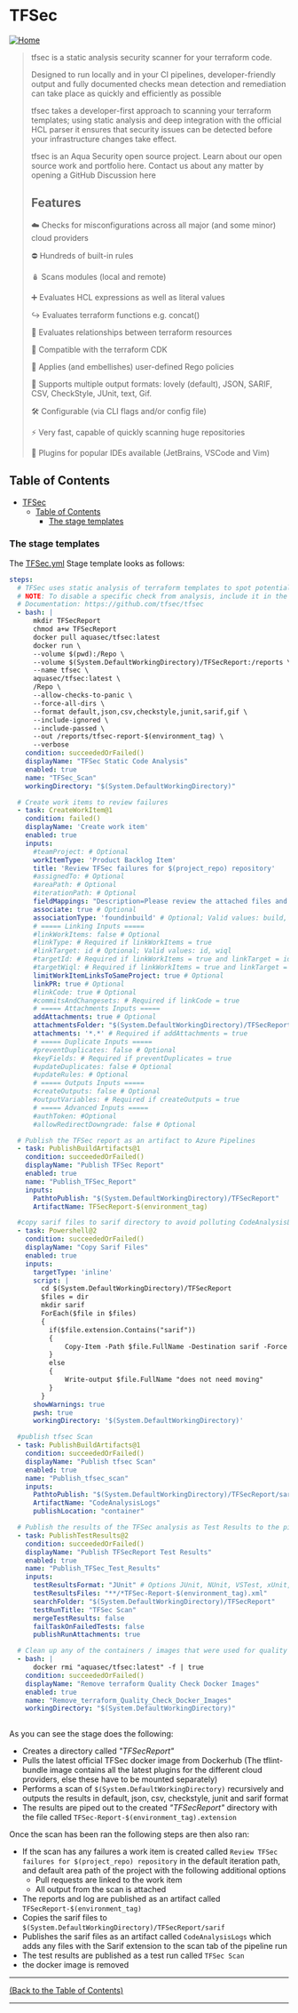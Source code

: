 <!-- TFSec -->
# TFSec #

[![Home][Home_Image]][Code Quality]

> tfsec is a static analysis security scanner for your terraform code.
>
> Designed to run locally and in your CI pipelines, developer-friendly output and fully documented checks mean detection and remediation can take place as quickly and efficiently as possible
>
> tfsec takes a developer-first approach to scanning your terraform templates; using static analysis and deep integration with the official HCL parser it ensures that security issues can be detected before your infrastructure changes take effect.
>
> tfsec is an Aqua Security open source project.
> Learn about our open source work and portfolio here.
> Contact us about any matter by opening a GitHub Discussion here
>
> ## Features ##
>
> ☁️ Checks for misconfigurations across all major (and some minor) cloud providers
>
> ⛔ Hundreds of built-in rules
>
> 🪆 Scans modules (local and remote)
>
> ➕ Evaluates HCL expressions as well as literal values
>
> ↪️ Evaluates terraform functions e.g. concat()
>
> 🔗 Evaluates relationships between terraform resources
>
> 🧰 Compatible with the terraform CDK
>
> 🙅 Applies (and embellishes) user-defined Rego policies
>
> 📃 Supports multiple output formats: lovely (default), JSON, SARIF, CSV, CheckStyle, JUnit, text, Gif.
>
> 🛠️ Configurable (via CLI flags and/or config file)
>
> ⚡ Very fast, capable of quickly scanning huge repositories
>
> 🔌 Plugins for popular IDEs available (JetBrains, VSCode and Vim)

<!-- TABLE OF CONTENTS -->
## Table of Contents ##

- [TFSec](#tfsec)
  - [Table of Contents](#table-of-contents)
    - [The stage templates](#the-stage-templates)

### The stage templates ###

The [TFSec.yml] Stage template looks as follows:

```yaml
steps:
  # TFSec uses static analysis of terraform templates to spot potential security issues, and checks for violations of AWS, Azure and GCP security best practice recommendations.
  # NOTE: To disable a specific check from analysis, include it in the command-line as follows: -e GEN001,GCP001,GCP002
  # Documentation: https://github.com/tfsec/tfsec
  - bash: |
      mkdir TFSecReport
      chmod a+w TFSecReport
      docker pull aquasec/tfsec:latest
      docker run \
      --volume $(pwd):/Repo \
      --volume $(System.DefaultWorkingDirectory)/TFSecReport:/reports \
      --name tfsec \
      aquasec/tfsec:latest \
      /Repo \
      --allow-checks-to-panic \
      --force-all-dirs \
      --format default,json,csv,checkstyle,junit,sarif,gif \
      --include-ignored \
      --include-passed \
      --out /reports/tfsec-report-$(environment_tag) \
      --verbose
    condition: succeededOrFailed()
    displayName: "TFSec Static Code Analysis"
    enabled: true
    name: "TFSec_Scan"
    workingDirectory: "$(System.DefaultWorkingDirectory)"

  # Create work items to review failures
  - task: CreateWorkItem@1
    condition: failed()
    displayName: 'Create work item'
    enabled: true
    inputs:
      #teamProject: # Optional
      workItemType: 'Product Backlog Item'
      title: 'Review TFSec failures for $(project_repo) repository'
      #assignedTo: # Optional
      #areaPath: # Optional
      #iterationPath: # Optional
      fieldMappings: "Description=Please review the attached files and linked build" # Optional; Required if your process defines additional required work item fields
      associate: true # Optional
      associationType: 'foundinbuild' # Optional; Valid values: build, integratedInBuild, foundInBuild
      # ===== Linking Inputs =====
      #linkWorkItems: false # Optional
      #linkType: # Required if linkWorkItems = true
      #linkTarget: id # Optional; Valid values: id, wiql
      #targetId: # Required if linkWorkItems = true and linkTarget = id
      #targetWiql: # Required if linkWorkItems = true and linkTarget = wiql
      limitWorkItemLinksToSameProject: true # Optional
      linkPR: true # Optional
      #linkCode: true # Optional
      #commitsAndChangesets: # Required if linkCode = true
      # ===== Attachments Inputs =====
      addAttachments: true # Optional
      attachmentsFolder: "$(System.DefaultWorkingDirectory)/TFSecReport/" # Optional
      attachments: '*.*' # Required if addAttachments = true
      # ===== Duplicate Inputs =====
      #preventDuplicates: false # Optional
      #keyFields: # Required if preventDuplicates = true
      #updateDuplicates: false # Optional
      #updateRules: # Optional
      # ===== Outputs Inputs =====
      #createOutputs: false # Optional
      #outputVariables: # Required if createOutputs = true
      # ===== Advanced Inputs =====
      #authToken: #Optional
      #allowRedirectDowngrade: false # Optional

  # Publish the TFSec report as an artifact to Azure Pipelines
  - task: PublishBuildArtifacts@1
    condition: succeededOrFailed()
    displayName: "Publish TFSec Report"
    enabled: true
    name: "Publish_TFSec_Report"
    inputs:
      PathtoPublish: "$(System.DefaultWorkingDirectory)/TFSecReport"
      ArtifactName: TFSecReport-$(environment_tag)

  #copy sarif files to sarif directory to avoid polluting CodeAnalysisLogs
  - task: Powershell@2
    condition: succeededOrFailed()
    displayName: "Copy Sarif Files"
    enabled: true
    inputs:
      targetType: 'inline'
      script: |
        cd $(System.DefaultWorkingDirectory)/TFSecReport
        $files = dir
        mkdir sarif
        ForEach($file in $files)
        {
          if($file.extension.Contains("sarif"))
          {
              Copy-Item -Path $file.FullName -Destination sarif -Force
          }
          else
          {
              Write-output $file.FullName "does not need moving"
          }      
        }
      showWarnings: true
      pwsh: true
      workingDirectory: '$(System.DefaultWorkingDirectory)'

  #publish tfsec Scan
  - task: PublishBuildArtifacts@1
    condition: succeededOrFailed()
    displayName: "Publish tfsec Scan"
    enabled: true
    name: "Publish_tfsec_scan"
    inputs:
      PathtoPublish: "$(System.DefaultWorkingDirectory)/TFSecReport/sarif"
      ArtifactName: "CodeAnalysisLogs"
      publishLocation: "container"

  # Publish the results of the TFSec analysis as Test Results to the pipeline
  - task: PublishTestResults@2
    condition: succeededOrFailed()
    displayName: "Publish TFSecReport Test Results"
    enabled: true
    name: "Publish_TFSec_Test_Results"
    inputs:
      testResultsFormat: "JUnit" # Options JUnit, NUnit, VSTest, xUnit, cTest
      testResultsFiles: "**/*TFSec-Report-$(environment_tag).xml"
      searchFolder: "$(System.DefaultWorkingDirectory)/TFSecReport"
      testRunTitle: "TFSec Scan"
      mergeTestResults: false
      failTaskOnFailedTests: false
      publishRunAttachments: true

  # Clean up any of the containers / images that were used for quality checks
  - bash: |
      docker rmi "aquasec/tfsec:latest" -f | true
    condition: succeededOrFailed()
    displayName: "Remove terraform Quality Check Docker Images"
    enabled: true
    name: "Remove_terraform_Quality_Check_Docker_Images"
    workingDirectory: "$(System.DefaultWorkingDirectory)"
     
```

As you can see the stage does the following:

- Creates a directory called *"TFSecReport"*
- Pulls the latest official TFSec docker image from Dockerhub (The tflint-bundle image contains all the latest plugins for the different cloud providers, else these have to be mounted separately)
- Performs a scan of `$(System.DefaultWorkingDirectory)` recursively and outputs the results in default, json, csv, checkstyle, junit and sarif format
- The results are piped out to the created *"TFSecReport"* directory with the file called `TFSec-Report-$(environment_tag).extension`

Once the scan has been ran the following steps are then also ran:

- If the scan has any failures a work item is created called `Review TFSec failures for $(project_repo) repository` in the default iteration path, and default area path of the project with the following additional options
  - Pull requests are linked to the work item
  - All output from the scan is attached
- The reports and log are published as an artifact called `TFSecReport-$(environment_tag)`
- Copies the sarif files to `$(System.DefaultWorkingDirectory)/TFSecReport/sarif`
- Publishes the sarif files as an artifact called `CodeAnalysisLogs` which adds any files with the Sarif extension to the scan tab of the pipeline run
- The test results are published as a test run called `TFSec Scan`
- the docker image is removed

---
<!-- Readme Navigation -->
[(Back to the Table of Contents)](#table-of-contents)

---

<!-- MARKDOWN LINKS & IMAGES -->
<!-- https://www.markdownguide.org/basic-syntax/#reference-style-links -->

<!-- Azure Devops Links -->

<!-- BADGES AND SHIELDS -->
[contributors-shield]: https://img.shields.io/github/contributors/othneildrew/Best-README-Template.svg?style=for-the-badge
[forks-shield]: https://img.shields.io/github/forks/othneildrew/Best-README-Template.svg?style=for-the-badge
[issues-shield]: https://img.shields.io/github/issues/othneildrew/Best-README-Template.svg?style=for-the-badge
[license-shield]: https://img.shields.io/github/license/othneildrew/Best-README-Template.svg?style=for-the-badge
[linkedin-shield]: https://img.shields.io/badge/-LinkedIn-black.svg?style=for-the-badge&logo=linkedin&colorB=555
[stars-shield]: https://img.shields.io/github/stars/othneildrew/Best-README-Template.svg?style=for-the-badge

<!-- GITHUB LINKS -->
[contributors-url]: https://github.com/othneildrew/Best-README-Template/graphs/contributors
[forks-url]: https://github.com/othneildrew/Best-README-Template/network/members
[issues-url]: https://github.com/othneildrew/Best-README-Template/issues
[license-url]: https://github.com/othneildrew/Best-README-Template/blob/master/LICENSE.md
[linkedin-url]: https://linkedin.com/in/othneildrew
[stars-url]: https://github.com/othneildrew/Best-README-Template/stargazers

<!-- IMAGES AND ICONS -->
[Home_Image]: ./repo_template-images/home.png
[logo-image]: ./repo_template-images/logo.png
[pipeline-screenshot]: ./repo_template-images/pipeline-screenshot.png
[product-screenshot]: ./repo_template-images/screenshot.png
[teams-icon]: ./repo_template-images/teams.png

<!-- MARKDOWN DOCUMENT LINKS -->
[Blank Readme]: ./BLANK_README.md
[Code Quality]: ./docs/code_quality.md
[Bridgecrew_Checkov]: ./docs/code_quality/bridgecrew_checkov.md
[Checkmarx_KICS]: ./docs/code_quality/checkmarx_kics.md
[GitHub_Super_Linter]: ./docs/code_quality/github_super_linter.md
[Infracost]: ./docs/code_quality/Infracost.md
[License]: ./license.md
[Megalinter]: ./docs/code_quality/megalinter.md
[Mend_Bolt]: ./docs/code_quality/mend_bolt.md
[OWASP]: ./docs/code_quality/owasp.md
[Readme]: ./README.md
[Sonar_Cloud]: ./docs/code_quality/sonar_cloud.md
[Template_updater]: ./docs/code_quality/template_updater.md
[terraform_Compliance]: ./docs/code_quality/terraform_compliance.md
[Terrascan]: ./docs/code_quality/terrascan.md
[TFLint]: ./docs/code_quality/tflint.md
[TFSec]: ./docs/code_quality/tfsec.md
[Usage_Guide.md]: ./docs/usage_guide.md

<!-- CODE QUALITY TEMPLATE LINKS -->
[Checkmarx_KICS.yml]: /repo_template/build/pipelines/repo_template/build/code_quality_templates/checkmarx_kics.yml
[Checkov.yml]: /repo_template/build/pipelines/repo_template/build/code_quality_templates/checkov.yml
[Checkov_baseline_creator.yml]: /repo_template/build/pipelines/repo_template/build/code_quality_templates/checkov_baseline_creator.yml
[GitHub_Super_Linter.yml]: /repo_template/build/pipelines/repo_template/build/code_quality_templates/github_super_linter.yml
[Infracost.yml]: /repo_template/build/pipelines/repo_template/build/code_quality_templates/Infracost.yml
[Mega_Linter.yml]: /repo_template/build/pipelines/repo_template/build/code_quality_templates/mega_linter.yml
[OWASP.yml]: /repo_template/build/pipelines/repo_template/build/code_quality_templates/owasp.yml
[TFComplianceCheck.yml]: /repo_template/build/pipelines/repo_template/build/code_quality_templates/tfcompliancecheck.yml
[template_updater.yml]: /repo_template/build/pipelines/repo_template/build/code_quality_templates/template_updater.yml
[Terrascan.yml]: /repo_template/build/pipelines/repo_template/build/code_quality_templates/terrascan.yml
[TFLint.yml]: /repo_template/build/pipelines/repo_template/build/code_quality_templates/tflint.yml
[TFSec.yml]: /repo_template/build/pipelines/repo_template/build/code_quality_templates/tfsec.yml

<!-- IAC TEMPLATE LINKS-->
[terraform_apply.yml]: /repo_template/build/pipelines/repo_template/build/iac_templates/terraform_apply.yml
[terraform_plan.yml]: /repo_template/build/pipelines/repo_template/build/iac_templates/terraform_plan.yml
[variables.yml]: /repo_template/build/pipelines/repo_template/build/iac_templates/variables.yml

<!-- PIPELINE LINKS -->
[infrastructure.yml]: /repo_template/build/pipelines/infrastructure.yml
[code_quality.yml]: /repo_template/build/pipelines/code_quality.yml

<!-- GitHub stuff-->
<!--
***
*** this is all the github stuff that currently isn't relevant to BCA 
***
-->

<!--
*** Thanks for checking out the Best-README-Template. If you have a suggestion
*** that would make this better, please fork the Repo and create a pull request
*** or simply open an issue with the tag "enhancement".
*** Don't forget to give the project a star!
*** Thanks again! Now go create something AMAZING! :D
-->

<!-- PROJECT SHIELDS -->
<!--
*** I'm using markdown "reference style" links for readability.
*** Reference links are enclosed in brackets [ ] instead of parentheses ( ).
*** See the bottom of this document for the declaration of the reference variables
*** for contributors-url, forks-url, etc. This is an optional, concise syntax you may use.
*** https://www.markdownguide.org/basic-syntax/#reference-style-links
-->
<!--
[![Contributors][contributors-shield]][contributors-url]
[![Forks][forks-shield]][forks-url]
[![Stargazers][stars-shield]][stars-url]
[![Issues][issues-shield]][issues-url]
[![MIT License][license-shield]][license-url]
[![LinkedIn][linkedin-shield]][linkedin-url]
-->
